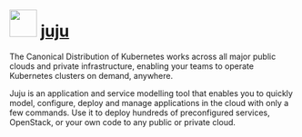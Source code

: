 # <img src="https://cdn.jsdelivr.net/gh/chocolatey/chocolatey-coreteampackages@aec5c9771a5f607dc5549f803405aa8d3cb87a7d/icons/juju.png" width="48" height="48"/> [juju](https://chocolatey.org/packages/juju)


The Canonical Distribution of Kubernetes works across all major public clouds and private infrastructure, enabling your teams to operate Kubernetes clusters on demand, anywhere.

Juju is an application and service modelling tool that enables you to quickly model, configure, deploy and manage applications in the cloud with only a few commands. Use it to deploy hundreds of preconfigured services, OpenStack, or your own code to any public or private cloud.

